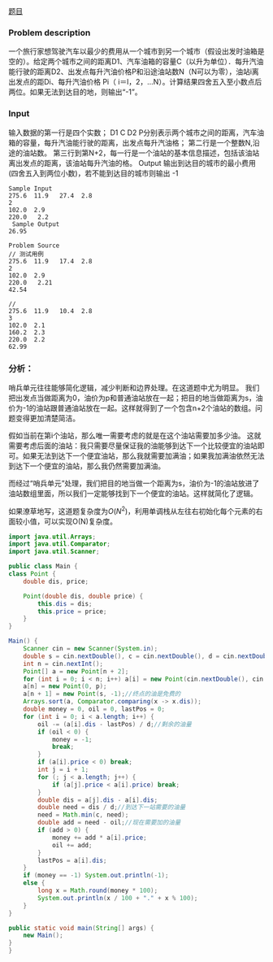 [题目](https://vijos.org/p/1253)
### Problem description 
一个旅行家想驾驶汽车以最少的费用从一个城市到另一个城市（假设出发时油箱是空的）。给定两个城市之间的距离D1、汽车油箱的容量C（以升为单位）．每升汽油能行驶的距离D2、出发点每升汽油价格P和沿途油站数N（N可以为零），油站i离出发点的距Di、每升汽油价格 Pi（ i＝l，2，...N）。计算结果四舍五入至小数点后两位。如果无法到达目的地，则输出“-1”。

### Input 
输入数据的第一行是四个实数；
D1 C D2 P分别表示两个城市之间的距离，汽车油箱的容量，每升汽油能行驶的距离，出发点每升汽油格；
第二行是一个整数N,沿途的油站数。
第三行到第N+2，每一行是一个油站的基本信息描述，包括该油站离出发点的距离，该油站每升汽油的格。 Output 
输出到达目的城市的最小费用(四舍五入到两位小数)，若不能到达目的城市则输出 -1
```
Sample Input 
275.6  11.9   27.4  2.8
2
102.0  2.9
220.0   2.2 
 Sample Output 
26.95
 
Problem Source 
// 测试用例
275.6  11.9   17.4  2.8
2
102.0  2.9
220.0   2.21
42.54

//
275.6  11.9   10.4  2.8
3 
102.0  2.1
160.2  2.3
220.0  2.2
62.99
```

### 分析：
哨兵单元往往能够简化逻辑，减少判断和边界处理。在这道题中尤为明显。
我们把出发点当做距离为0，油价为p和普通油站放在一起；把目的地当做距离为s，油价为-1的油站跟普通油站放在一起。这样就得到了一个包含n+2个油站的数组。问题变得更加清楚简洁。

假如当前在第i个油站，那么唯一需要考虑的就是在这个油站需要加多少油。
这就需要考虑后面的油站：我只需要尽量保证我的油能够到达下一个比较便宜的油站即可。如果无法到达下一个便宜油站，那么我就需要加满油；如果我加满油依然无法到达下一个便宜的油站，那么我仍然需要加满油。

而经过“哨兵单元”处理，我们把目的地当做一个距离为s，油价为-1的油站放进了油站数组里面，所以我们一定能够找到下一个便宜的油站。这样就简化了逻辑。


如果潦草地写，这道题复杂度为$O(N^2)$，利用单调栈从左往右初始化每个元素的右面较小值，可以实现O(N)复杂度。

```java
import java.util.Arrays;
import java.util.Comparator;
import java.util.Scanner;

public class Main {
class Point {
    double dis, price;

    Point(double dis, double price) {
        this.dis = dis;
        this.price = price;
    }
}

Main() {
    Scanner cin = new Scanner(System.in);
    double s = cin.nextDouble(), c = cin.nextDouble(), d = cin.nextDouble(), p = cin.nextDouble();
    int n = cin.nextInt();
    Point[] a = new Point[n + 2];
    for (int i = 0; i < n; i++) a[i] = new Point(cin.nextDouble(), cin.nextDouble());
    a[n] = new Point(0, p);
    a[n + 1] = new Point(s, -1);//终点的油是免费的
    Arrays.sort(a, Comparator.comparing(x -> x.dis));
    double money = 0, oil = 0, lastPos = 0;
    for (int i = 0; i < a.length; i++) {
        oil -= (a[i].dis - lastPos) / d;//剩余的油量
        if (oil < 0) {
            money = -1;
            break;
        }
        if (a[i].price < 0) break;
        int j = i + 1;
        for (; j < a.length; j++) {
            if (a[j].price < a[i].price) break;
        }
        double dis = a[j].dis - a[i].dis;
        double need = dis / d;//到达下一站需要的油量
        need = Math.min(c, need);
        double add = need - oil;//现在需要加的油量
        if (add > 0) {
            money += add * a[i].price;
            oil += add;
        }
        lastPos = a[i].dis;
    }
    if (money == -1) System.out.println(-1);
    else {
        long x = Math.round(money * 100);
        System.out.println(x / 100 + "." + x % 100);
    }
}

public static void main(String[] args) {
    new Main();
}
}
```